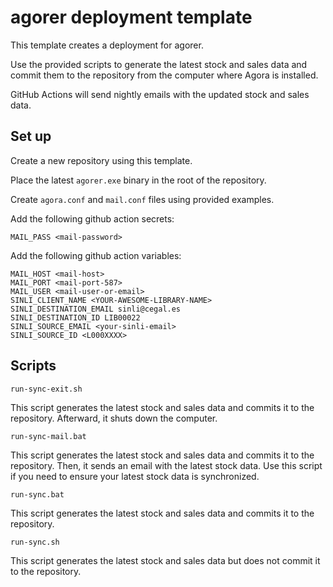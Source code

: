 # agorer deployment template

This template creates a deployment for agorer.

Use the provided scripts to generate the latest stock and sales data and commit them to the repository from the computer where Agora is installed.

GitHub Actions will send nightly emails with the updated stock and sales data.

## Set up

Create a new repository using this template.

Place the latest `agorer.exe` binary in the root of the repository.

Create `agora.conf` and `mail.conf` files using provided examples.

Add the following github action secrets:

```
MAIL_PASS <mail-password>
```

Add the following github action variables:

```
MAIL_HOST <mail-host>
MAIL_PORT <mail-port-587>
MAIL_USER <mail-user-or-email>
SINLI_CLIENT_NAME <YOUR-AWESOME-LIBRARY-NAME>
SINLI_DESTINATION_EMAIL sinli@cegal.es
SINLI_DESTINATION_ID LIB00022
SINLI_SOURCE_EMAIL <your-sinli-email>
SINLI_SOURCE_ID <L000XXXX>
```

## Scripts

`run-sync-exit.sh`

This script generates the latest stock and sales data and commits it to the repository.
Afterward, it shuts down the computer.

`run-sync-mail.bat`

This script generates the latest stock and sales data and commits it to the repository.
Then, it sends an email with the latest stock data.
Use this script if you need to ensure your latest stock data is synchronized.

`run-sync.bat`

This script generates the latest stock and sales data and commits it to the repository.

`run-sync.sh`

This script generates the latest stock and sales data but does not commit it to the repository.
